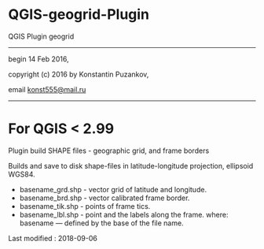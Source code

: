 # QGIS-geogrid-Plugin #

QGIS Plugin geogrid

-------------------------------------------------------------

  begin                 14 Feb 2016,
	
  copyright             (c) 2016 by Konstantin Puzankov,
	
  email                 konst555@mail.ru
	
--------------------------------------------------------------

# For QGIS < 2.99

Plugin build SHAPE files - geographic grid, and frame borders

Builds and save to disk shape-files in latitude-longitude projection, ellipsoid WGS84.

- basename_grd.shp - vector grid of latitude and longitude.
- basename_brd.shp - vector calibrated frame border.
- basename_tik.shp - points of frame tics.
- basename_lbl.shp - point and the labels along the frame.
where: basename — defined by the base of the file name.

Last modified : 2018-09-06
